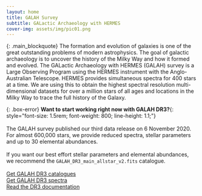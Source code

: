 ```yaml
---
layout: home
title: GALAH Survey
subtitle: GALactic Archaeology with HERMES
cover-img: assets/img/pic01.png
---
```

{: .main_blockquote}
The formation and evolution of galaxies is one of the great outstanding problems of modern astrophysics. The goal of galactic archaeology is to uncover the history of the Milky Way and how it formed and evolved. The GALactic Archaeology with HERMES (GALAH) survey is a Large Observing Program using the HERMES instrument with the Anglo-Australian Telescope. HERMES provides simultaneous spectra for 400 stars at a time. We are using this to obtain the highest spectral resolution multi-dimensional datasets for over a million stars of all ages and locations in the Milky Way to trace the full history of the Galaxy.

{: .box-error}
**Want to start working right now with GALAH DR3?**{: style="font-size: 1.5rem;  font-weight: 800; line-height: 1.1;"}<br/><br/>
The GALAH survey published our third data release on 6 November 2020. For almost 600,000 stars, we provide reduced spectra, stellar parameters and up to 30 elemental abundances.<br/><br/>
If you want our best effort stellar parameters and elemental abundances, we recommend the `GALAH_DR3_main_allstar_v2.fits` catalogue.
<br/><br/>
<a class="btn btn-success btn-lg get-started-btn center" href="dr3/the_catalogues"><i class="fa fa-download"></i> Get GALAH DR3 catalogues</a><br/>
<a class="btn btn-secondary btn-lg get-started-btn center" href="dr3/the_spectra"><i class="fa fa-download"></i> Get GALAH DR3 spectra</a><br/>
<a class="btn btn-info btn-lg get-started-btn center" href="dr3/overview"><i class="fa fa-book"></i> Read the DR3 documentation</a>
